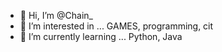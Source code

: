 - 👋 Hi, I’m @Chain_
- 👀 I’m interested in ... GAMES, programming, cit
- 🌱 I’m currently learning ... Python, Java

